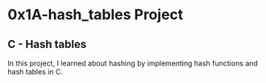 # 0x1A-hash_tables Project
## C - Hash tables

In this project, I learned about hashing by implementing hash functions and hash tables in C.
